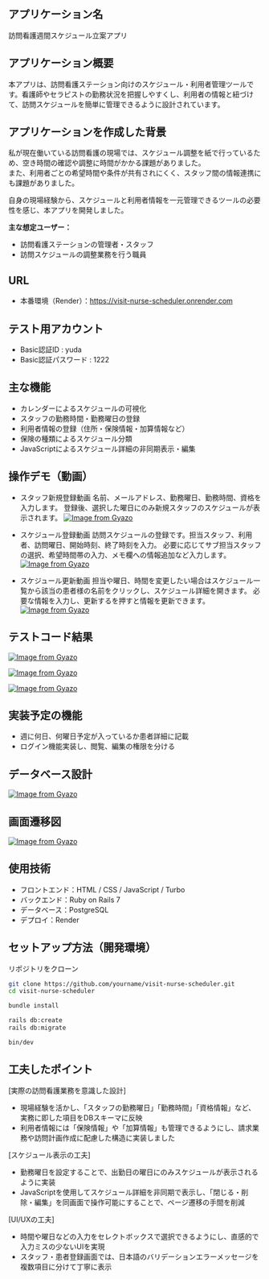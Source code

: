 ## アプリケーション名
訪問看護週間スケジュール立案アプリ

## アプリケーション概要
本アプリは、訪問看護ステーション向けのスケジュール・利用者管理ツールです。看護師やセラピストの勤務状況を把握しやすくし、利用者の情報と紐づけて、訪問スケジュールを簡単に管理できるように設計されています。

## アプリケーションを作成した背景
私が現在働いている訪問看護の現場では、スケジュール調整を紙で行っているため、空き時間の確認や調整に時間がかかる課題がありました。  
また、利用者ごとの希望時間や条件が共有されにくく、スタッフ間の情報連携にも課題がありました。

自身の現場経験から、スケジュールと利用者情報を一元管理できるツールの必要性を感じ、本アプリを開発しました。

**主な想定ユーザー：**
- 訪問看護ステーションの管理者・スタッフ
- 訪問スケジュールの調整業務を行う職員

## URL
- 本番環境（Render）：https://visit-nurse-scheduler.onrender.com

## テスト用アカウント
- Basic認証ID : yuda
- Basic認証パスワード : 1222

## 主な機能
- カレンダーによるスケジュールの可視化
- スタッフの勤務時間・勤務曜日の登録
- 利用者情報の登録（住所・保険情報・加算情報など）
- 保険の種類によるスケジュール分類
- JavaScriptによるスケジュール詳細の非同期表示・編集


## 操作デモ（動画）
- スタッフ新規登録動画
名前、メールアドレス、勤務曜日、勤務時間、資格を入力します。
登録後、選択した曜日にのみ新規スタッフのスケジュールが表示されます。
[![Image from Gyazo](https://i.gyazo.com/ab6c8f7793aedb7fc1cf198f8f0c2cba.gif)](https://gyazo.com/ab6c8f7793aedb7fc1cf198f8f0c2cba)

- スケジュール登録動画
訪問スケジュールの登録です。担当スタッフ、利用者、訪問曜日、開始時刻、終了時刻を入力。
必要に応じてサブ担当スタッフの選択、希望時間帯の入力、メモ欄への情報追加など入力します。
[![Image from Gyazo](https://i.gyazo.com/5bab23c99d3eefd1ea120134bbf22a0b.gif)](https://gyazo.com/5bab23c99d3eefd1ea120134bbf22a0b)

- スケジュール更新動画
担当や曜日、時間を変更したい場合はスケジュール一覧から該当の患者様の名前をクリックし、スケジュール詳細を開きます。
必要な情報を入力し、更新するを押すと情報を更新できます。
[![Image from Gyazo](https://i.gyazo.com/221bed83e28d75d046d29ead7916f31f.gif)](https://gyazo.com/221bed83e28d75d046d29ead7916f31f)


## テストコード結果
[![Image from Gyazo](https://i.gyazo.com/d70ea9a18d6b205739af0f41e67fb7e1.png)](https://gyazo.com/d70ea9a18d6b205739af0f41e67fb7e1)

[![Image from Gyazo](https://i.gyazo.com/5a343028d70d345ced5569c033b66194.png)](https://gyazo.com/5a343028d70d345ced5569c033b66194)

[![Image from Gyazo](https://i.gyazo.com/85ab03662bf105f0ced4a6678634e6bb.png)](https://gyazo.com/85ab03662bf105f0ced4a6678634e6bb)

## 実装予定の機能
- 週に何日、何曜日予定が入っているか患者詳細に記載
- ログイン機能実装し、閲覧、編集の権限を分ける

## データベース設計
[![Image from Gyazo](https://i.gyazo.com/c492c7c20255f1f299241bd64d379b30.png)](https://gyazo.com/c492c7c20255f1f299241bd64d379b30)


## 画面遷移図
[![Image from Gyazo](https://i.gyazo.com/af36a526796f0e9432c1b23877869933.png)](https://gyazo.com/af36a526796f0e9432c1b23877869933)

## 使用技術
- フロントエンド：HTML / CSS / JavaScript / Turbo
- バックエンド：Ruby on Rails 7
- データベース：PostgreSQL
- デプロイ：Render

## セットアップ方法（開発環境）

リポジトリをクローン
```bash
git clone https://github.com/yourname/visit-nurse-scheduler.git
cd visit-nurse-scheduler

bundle install

rails db:create
rails db:migrate

bin/dev
```

## 工夫したポイント
[実際の訪問看護業務を意識した設計]
- 現場経験を活かし、「スタッフの勤務曜日」「勤務時間」「資格情報」など、実務に即した項目をDBスキーマに反映
- 利用者情報には「保険情報」や「加算情報」も管理できるようにし、請求業務や訪問計画作成に配慮した構造に実装しました

[スケジュール表示の工夫]
- 勤務曜日を設定することで、出勤日の曜日にのみスケジュールが表示されるように実装
- JavaScriptを使用してスケジュール詳細を非同期で表示し、「閉じる・削除・編集」を同画面で操作可能にすることで、ページ遷移の手間を削減

[UI/UXの工夫]
- 時間や曜日などの入力をセレクトボックスで選択できるようにし、直感的で入力ミスの少ないUIを実現
- スタッフ・患者登録画面では、日本語のバリデーションエラーメッセージを複数項目に分けて丁寧に表示